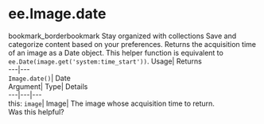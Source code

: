  
#  ee.Image.date
bookmark_borderbookmark Stay organized with collections  Save and categorize content based on your preferences.
Returns the acquisition time of an image as a Date object. This helper function is equivalent to `ee.Date(image.get('system:time_start'))`. 
Usage| Returns  
---|---  
`Image.date()`| Date  
Argument| Type| Details  
---|---|---  
this: `image`| Image| The image whose acquisition time to return.  
Was this helpful?
